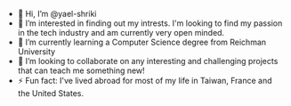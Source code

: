 - 👋 Hi, I’m @yael-shriki
- 👀 I’m interested in finding out my intrests. I'm looking to find my passion in the tech industry and am currently very open minded. 
- 🌱 I’m currently learning a Computer Science degree from Reichman University
- 💞️ I’m looking to collaborate on any interesting and challenging projects that can teach me something new!
- ⚡ Fun fact: I've lived abroad for most of my life in Taiwan, France and the United States.

<!---
yael-shriki/yael-shriki is a ✨ special ✨ repository because its `README.md` (this file) appears on your GitHub profile.
You can click the Preview link to take a look at your changes.
--->
